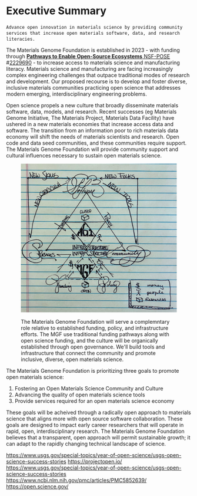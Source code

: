 # Executive Summary

```{admonition} MGF Vision
Advance open innovation in materials science by providing community services that increase open materials software, data, and research literacies.
```

The Materials Genome Foundation is established in 2023 - with funding through [__Pathways to Enable Open-Source Ecosystems__ NSF-<abbr title="Pathways to Enable Open-Source Ecosystems">POSE</abbr>][POSE] #[2229690][2229690] - to increase access to materials science and manufacturing literacy.
Materials science and manufacturing are facing increasingly complex engineering challenges that outpace traditional modes of research and development. Our proposed recourse is to develop and foster diverse, inclusive materials communities practicing open science that addresses modern emerging, interdisciplinary engineering problems.

Open science propels a new culture that broadly disseminate materials software, data, models, and research. Recent successes (eg Materials Genome Initiative, The Materials Project, Materials Data Facility) have ushered in a new materials economies that increase access data and software. The transition from an information poor to rich materials data economy will shift the needs of materials scientists and research. Open code and data seed communities, and these communities require support. The Materials Genome Foundation will provide community support and cultural influences necessary to sustain open materials science.

<figure>

![](images/mgf-overview-out.png "a hand-driven diagram illustrating the goals of the MGF relative to existing efforts like the Materials Genome Initiative")

<figcaption>

The Materials Genome Foundation will serve a complemntary role relative to established funding, policy, and infrastructure efforts. The MGF use traditional funding pathways along with open science funding, and the culture will be organically established through open governance. We'll build tools and infrastructure that connect the community and promote inclusive, diverse, open materials science.

</figcaption>
</figure>

The Materials Genome Foundation is prioritizing three goals to promote open materials science:

1. Fostering an Open Materials Science Community and Culture
2. Advancing the quality of open materials science tools
3. Provide services required for an open materials science economy


These goals will be acheived through a radically open approach to materials science that aligns more with open source software collaboration. These goals are designed to impact early career researchers that will operate in rapid, open, interdisciplinary research. The Materials Genome Foundation believes that a transparent, open approach will permit sustainable growth; it can adapt to the rapidly changing technical landscape of science.


[POSE]: https://www.nsf.gov/pubs/2022/nsf22572/nsf22572.htm
[2229690]: https://www.nsf.gov/awardsearch/showAward?AWD_ID=2229690 "A Path to Sustaining a New Open-Source Ecosystem for Materials Science"

https://www.usgs.gov/special-topics/year-of-open-science/usgs-open-science-success-stories
https://projectopen.io/
https://www.usgs.gov/special-topics/year-of-open-science/usgs-open-science-success-stories
https://www.ncbi.nlm.nih.gov/pmc/articles/PMC5852639/
https://open.science.gov/